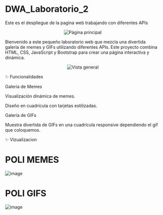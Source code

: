 # DWA_Laboratorio_2

Este es el despliegue de la pagina web trabajando con diferentes APIs

  <div align="center"> <img src="https://github.com/user-attachments/assets/65eca1b8-2216-4fe9-a700-9e644cfe38e9" alt="Página principal" /> </div>
  
Bienvenido a este pequeño laboratorio web que mezcla una divertida galería de memes y GIFs utilizando diferentes APIs.
Este proyecto combina HTML, CSS, JavaScript y Bootstrap para crear una página interactiva y dinámica.

  <div align="center"> <img src="https://github.com/user-attachments/assets/4b4f5859-344b-4ce7-9c7e-21f0eafedb9e" alt="Vista general" /> </div>

✨ Funcionalidades

Galería de Memes

Visualización dinámica de memes.

Diseño en cuadrícula con tarjetas estilizadas.

Galería de GIFs

Muestra divertida de GIFs en una cuadrícula responsive dependiendo el gif que coloquemos.

✨ Vizualizacion

# POLI MEMES

![image](https://github.com/user-attachments/assets/6353cf1c-60a0-494e-bc38-d618f0e82848)

# POLI GIFS

![image](https://github.com/user-attachments/assets/d26b3eff-ced6-4989-9fe5-c5375b045428)

